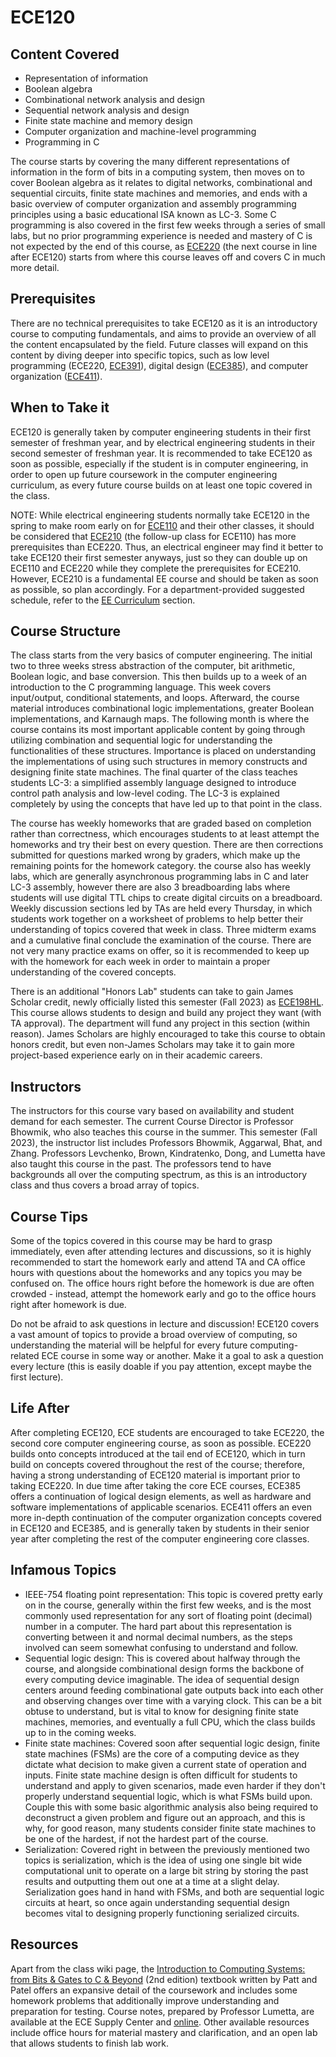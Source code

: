# ECE120

## Content Covered

- Representation of information
- Boolean algebra
- Combinational network analysis and design
- Sequential network analysis and design
- Finite state machine and memory design
- Computer organization and machine-level programming
- Programming in C

The course starts by covering the many different representations of information in the form of bits in a computing system, then moves on to cover Boolean algebra as it relates to digital networks, combinational and sequential circuits, finite state machines and memories, and ends with a basic overview of computer organization and assembly programming principles using a basic educational ISA known as LC-3. Some C programming is also covered in the first few weeks through a series of small labs, but no prior programming experience is needed and mastery of C is not expected by the end of this course, as [ECE220](ECE220.md) (the next course in line after ECE120) starts from where this course leaves off and covers C in much more detail. 

## Prerequisites

There are no technical prerequisites to take ECE120 as it is an introductory course to computing fundamentals, and aims to provide an overview of all the content encapsulated by the field. Future classes will expand on this content by diving deeper into specific topics, such as low level programming (ECE220, [ECE391](ECE391.md)), digital design ([ECE385](ECE385.md)), and computer organization ([ECE411](ECE411.md)).

## When to Take it

ECE120 is generally taken by computer engineering students in their first semester of freshman year, and by electrical engineering students in their second semester of freshman year. It is recommended to take ECE120 as soon as possible, especially if the student is in computer engineering, in order to open up future coursework in the computer engineering curriculum, as every future course builds on at least one topic covered in the class.

NOTE: While electrical engineering students normally take ECE120 in the spring to make room early on for [ECE110](ECE110.md) and their other classes, it should be considered that [ECE210](ECE210.md) (the follow-up class for ECE110) has more prerequisites than ECE220. Thus, an electrical engineer may find it better to take ECE120 their first semester anyways, just so they can double up on ECE110 and ECE220 while they complete the prerequisites for ECE210. However, ECE210 is a fundamental EE course and should be taken as soon as possible, so plan accordingly. For a department-provided suggested schedule, refer to the [EE Curriculum](../../Curriculum%20Graph/1.EE%20Curriculum.md) section.

## Course Structure

The class starts from the very basics of computer engineering. The initial two to three weeks stress abstraction of the computer, bit arithmetic, Boolean logic, and base conversion. This then builds up to a week of an introduction to the C programming language. This week covers input/output, conditional statements, and loops. Afterward, the course material introduces combinational logic implementations, greater Boolean implementations, and Karnaugh maps. The following month is where the course contains its most important applicable content by going through utilizing combination and sequential logic for understanding the functionalities of these structures. Importance is placed on understanding the implementations of using such structures in memory constructs and designing finite state machines. The final quarter of the class teaches students LC-3: a simplified assembly language designed to introduce control path analysis and low-level coding. The LC-3 is explained completely by using the concepts that have led up to that point in the class. 

The course has weekly homeworks that are graded based on completion rather than correctness, which encourages students to at least attempt the homeworks and try their best on every question. There are then corrections submitted for questions marked wrong by graders, which make up the remaining points for the homework category. the course also has weekly labs, which are generally asynchronous programming labs in C and later LC-3 assembly, however there are also 3 breadboarding labs where students will use digital TTL chips to create digital circuits on a breadboard. Weekly discussion sections led by TAs are held every Thursday, in which students work together on a worksheet of problems to help better their understanding of topics covered that week in class. Three midterm exams and a cumulative final conclude the examination of the course. There are not very many practice exams on offer, so it is recommended to keep up with the homework for each week in order to maintain a proper understanding of the covered concepts.

There is an additional "Honors Lab" students can take to gain James Scholar credit, newly officially listed this semester (Fall 2023) as [ECE198HL](ECE198HL.md). This course allows students to design and build any project they want (with TA approval). The department will fund any project in this section (within reason). James Scholars are highly encouraged to take this course to obtain honors credit, but even non-James Scholars may take it to gain more project-based experience early on in their academic careers.

## Instructors

The instructors for this course vary based on availability and student demand for each semester. The current Course Director is Professor Bhowmik, who also teaches this course in the summer. This semester (Fall 2023), the instructor list includes Professors Bhowmik, Aggarwal, Bhat, and Zhang. Professors Levchenko, Brown, Kindratenko, Dong, and Lumetta have also taught this course in the past. The professors tend to have backgrounds all over the computing spectrum, as this is an introductory class and thus covers a broad array of topics.

## Course Tips

Some of the topics covered in this course may be hard to grasp immediately, even after attending lectures and discussions, so it is highly recommended to start the homework early and attend TA and CA office hours with questions about the homeworks and any topics you may be confused on. The office hours right before the homework is due are often crowded - instead, attempt the homework early and go to the office hours right after homework is due.

Do not be afraid to ask questions in lecture and discussion! ECE120 covers a vast amount of topics to provide a broad overview of computing, so understanding the material will be helpful for every future computing-related ECE course in some way or another. Make it a goal to ask a question every lecture (this is easily doable if you pay attention, except maybe the first lecture).

## Life After

After completing ECE120, ECE students are encouraged to take ECE220, the second core computer engineering course, as soon as possible. ECE220 builds onto concepts introduced at the tail end of ECE120, which in turn build on concepts covered throughout the rest of the course; therefore, having a strong understanding of ECE120 material is important prior to taking ECE220. In due time after taking the core ECE courses, ECE385 offers a continuation of logical design elements, as well as hardware and software implementations of applicable scenarios. ECE411 offers an even more in-depth continuation of the computer organization concepts covered in ECE120 and ECE385, and is generally taken by students in their senior year after completing the rest of the computer engineering core classes.

## Infamous Topics

- IEEE-754 floating point representation: This topic is covered pretty early on in the course, generally within the first few weeks, and is the most commonly used representation for any sort of floating point (decimal) number in a computer. The hard part about this representation is converting between it and normal decimal numbers, as the steps involved can seem somewhat confusing to understand and follow.
- Sequential logic design: This is covered about halfway through the course, and alongside combinational design forms the backbone of every computing device imaginable. The idea of sequential design centers around feeding combinational gate outputs back into each other and observing changes over time with a varying clock. This can be a bit obtuse to understand, but is vital to know for designing finite state machines, memories, and eventually a full CPU, which the class builds up to in the coming weeks.
- Finite state machines: Covered soon after sequential logic design, finite state machines (FSMs) are the core of a computing device as they dictate what decision to make given a current state of operation and inputs. Finite state machine design is often difficult for students to understand and apply to given scenarios, made even harder if they don't properly understand sequential logic, which is what FSMs build upon. Couple this with some basic algorithmic analysis also being required to deconstruct a given problem and figure out an approach, and this is why, for good reason, many students consider finite state machines to be one of the hardest, if not the hardest part of the course.
- Serialization: Covered right in between the previously mentioned two topics is serialization, which is the idea of using one single bit wide computational unit to operate on a large bit string by storing the past results and outputting them out one at a time at a slight delay. Serialization goes hand in hand with FSMs, and both are sequential logic circuits at heart, so once again understanding sequential design becomes vital to designing properly functioning serialized circuits.

## Resources

Apart from the class wiki page, the [Introduction to Computing Systems: from Bits & Gates to C & Beyond](http://highered.mheducation.com/sites/0072467509/index.html) (2nd edition) textbook written by Patt and Patel offers an expansive detail of the coursework and includes some homework problems that additionally improve understanding and preparation for testing. Course notes, prepared by Professor Lumetta, are available at the ECE Supply Center and [online](https://wiki.illinois.edu/wiki/download/attachments/728159173/ece120-fall-2020-notes-for-students.pdf?version=1&modificationDate=1598033876080&). Other available resources include office hours for material mastery and clarification, and an open lab that allows students to finish lab work.
